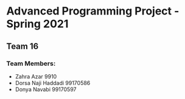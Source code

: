 # Advanced Programming Project - Spring 2021
## Team 16

### Team Members:
- Zahra Azar 9910
- Dorsa Naji Haddadi 99170586
- Donya Navabi 99170597
